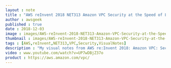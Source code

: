 ```yaml
---
layout : note
title : "AWS reInvent 2018 NET313 Amazon VPC Security at the Speed of Light"
author : awsgeek
published : true
date : 2018-12-03
image : images/AWS-reInvent-2018-NET313-Amazon-VPC-Security-at-the-Speed-of-Light_en.jpg
thumbnail : images/AWS-reInvent-2018-NET313-Amazon-VPC-Security-at-the-Speed-of-Light-thumbnail_en.jpg
tags : [AWS,reInvent,NET313,VPC,Security,VisualNotes]
description : "My visual notes from AWS re:Invent 2018: Amazon VPC: Security at the Speed Of Light"
video : www.youtube.com/watch?v=UP7wDBjZ37o
product : https://aws.amazon.com/vpc/
---
```

